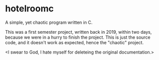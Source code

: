 # hotelroomc
A simple, yet chaotic program written in C.

This was a first semester project, written back in 2019, within two days, because we were in a hurry to finish the project.
This is just the source code, and it doesn't work as expected, hence the "chaotic" project.

<I swear to God, I hate myself for deleteing the original documentation.>
